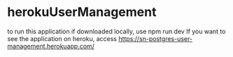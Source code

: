 # herokuUserManagement

to run this application if downloaded locally, use npm run dev
If you want to see the application on heroku, access https://sn-postgres-user-management.herokuapp.com/